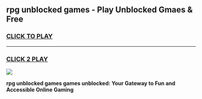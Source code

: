 
## rpg unblocked games - Play Unblocked Gmaes & Free
<h3>
<a href="https://news.freeplayer.one?title=rpg_unblocked_games&ref=23F">CLICK TO PLAY</a></h3>
<hr>

<h3>
<a href="https://news.freeplayer.one?title=rpg_unblocked_games&ref=23F">CLICK 2 PLAY</a>
  
</h3>

<a href="https://news.freeplayer.one?title=rpg_unblocked_games&ref=23F/"><img src="https://clearcache.store/games.png"></a>


**rpg unblocked games games unblocked: Your Gateway to Fun and Accessible Online Gaming**
